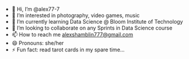 - 👋 Hi, I’m @alex77-7
- 👀 I’m interested in photography, video games, music
- 🌱 I’m currently learning Data Science @ Bloom Institute of Technology
- 💞️ I’m looking to collaborate on any Sprints in Data Science course
- 📫 How to reach me alexshamblin777@gmail.com
- 😄 Pronouns: she/her
- ⚡ Fun fact: read tarot cards in my spare time...

<!---
alexshamblin777/alexshamblin777 is a ✨ special ✨ repository because its `README.md` (this file) appears on your GitHub profile.
You can click the Preview link to take a look at your changes.
--->
